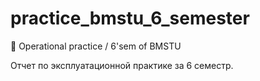 # practice_bmstu_6_semester
:bicyclist: Operational practice / 6'sem of BMSTU

Отчет по эксплуатационной практике за 6 семестр.

